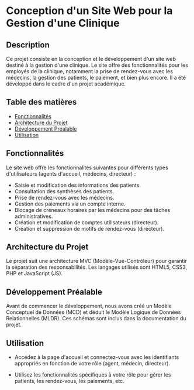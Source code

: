 # Conception d'un Site Web pour la Gestion d'une Clinique

## Description

Ce projet consiste en la conception et le développement d'un site web destiné à la gestion d'une clinique. Le site offre des fonctionnalités pour les employés de la clinique, notamment la prise de rendez-vous avec les médecins, la gestion des patients, le paiement, et bien plus encore. Il a été développé dans le cadre d'un projet académique.

## Table des matières

- [Fonctionnalités](#fonctionnalités)
- [Architecture du Projet](#architecture-du-projet)
- [Développement Préalable](#développement-préalable)
- [Utilisation](#utilisation)

## Fonctionnalités

Le site web offre les fonctionnalités suivantes pour différents types d'utilisateurs (agents d'accueil, médecins, directeur) :

- Saisie et modification des informations des patients.
- Consultation des synthèses des patients.
- Prise de rendez-vous avec les médecins.
- Gestion des paiements via un compte interne.
- Blocage de créneaux horaires par les médecins pour des tâches administratives.
- Création et modification de comptes utilisateurs (directeur).
- Création et suppression de motifs de rendez-vous (directeur).

## Architecture du Projet

Le projet suit une architecture MVC (Modèle-Vue-Contrôleur) pour garantir la séparation des responsabilités. Les langages utilisés sont HTML5, CSS3, PHP et JavaScript (JS).

## Développement Préalable

Avant de commencer le développement, nous avons créé un Modèle Conceptuel de Données (MCD) et déduit le Modèle Logique de Données Relationnelles (MLDR). Ces schémas sont inclus dans la documentation du projet.

## Utilisation

- Accédez à la page d'accueil et connectez-vous avec les identifiants appropriés en fonction de votre rôle (agent, médecin, directeur).

- Utilisez les fonctionnalités spécifiques à votre rôle pour gérer les patients, les rendez-vous, les paiements, etc.



